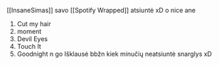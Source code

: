[[InsaneSimas]] savo [[Spotify Wrapped]] atsiuntė xD o nice ane
1. Cut my hair
2. moment
3. Devil Eyes
4. Touch It
5. Goodnight n go
Išklausė bbžn kiek minučių neatsiuntė snarglys xD